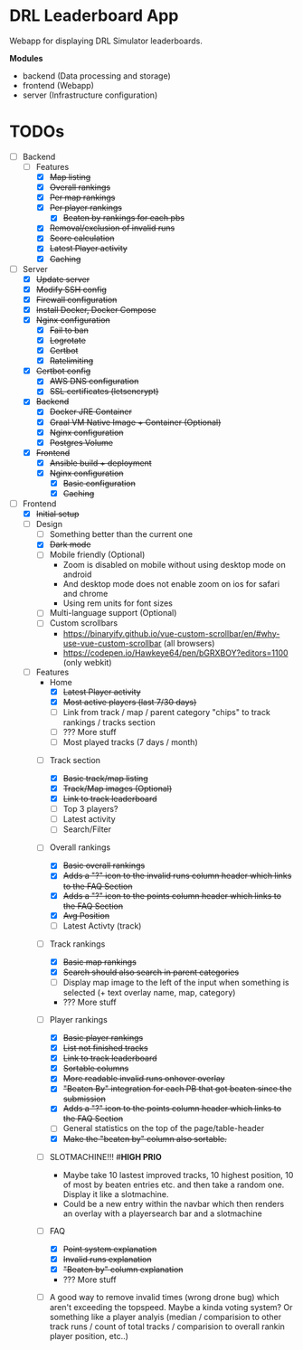 # DRL Leaderboard App
Webapp for displaying DRL Simulator leaderboards.

**Modules**
* backend (Data processing and storage)
* frontend (Webapp)
* server (Infrastructure configuration)

# TODOs
* [ ] Backend
  * [ ] Features
    * [x] ~~Map listing~~
    * [x] ~~Overall rankings~~
    * [x] ~~Per map rankings~~
    * [x] ~~Per player rankings~~
      * [x] ~~Beaten by rankings for each pbs~~
    * [x] ~~Removal/exclusion of invalid runs~~
    * [x] ~~Score calculation~~
    * [x] ~~Latest Player activity~~
    * [x] ~~Caching~~
* [ ] Server
  * [x] ~~Update server~~
  * [x] ~~Modify SSH config~~
  * [x] ~~Firewall configuration~~
  * [x] ~~Install Docker, Docker Compose~~
  * [x] ~~Nginx configuration~~
    * [x] ~~Fail to ban~~
    * [x] ~~Logrotate~~
    * [x] ~~Certbot~~
    * [x] ~~Ratelimiting~~
  * [x] ~~Certbot config~~
    * [x] ~~AWS DNS configuration~~
    * [x] ~~SSL certificates (letsencrypt)~~
  * [x] ~~Backend~~
    * [x] ~~Docker JRE Container~~
    * [x] ~~Graal VM Native Image + Container (Optional)~~
    * [x] ~~Nginx configuration~~
    * [x] ~~Postgres Volume~~
  * [x] ~~Frontend~~
    * [x] ~~Ansible build + deployment~~
    * [x] ~~Nginx configuration~~
      * [x] ~~Basic configuration~~
      * [x] ~~Caching~~
* [ ] Frontend
  * [x] ~~Initial setup~~
  * [ ] Design
    * [ ] Something better than the current one
    * [x] ~~Dark mode~~
    * [ ] Mobile friendly (Optional)
      * Zoom is disabled on mobile without using desktop mode on android
      * And desktop mode does not enable zoom on ios for safari and chrome
      * Using rem units for font sizes
    * [ ] Multi-language support (Optional)
    * [ ] Custom scrollbars
      * https://binaryify.github.io/vue-custom-scrollbar/en/#why-use-vue-custom-scrollbar (all browsers)
      * https://codepen.io/Hawkeye64/pen/bGRXBOY?editors=1100 (only webkit)
  * [ ] Features
    * Home
      * [x] ~~Latest Player activity~~
      * [x] ~~Most active players (last 7/30 days)~~
      * [ ] Link from track / map / parent category "chips" to track rankings / tracks section
      * [ ] ??? More stuff 
      * [ ] Most played tracks (7 days / month)
    * [ ] Track section
      * [x] ~~Basic track/map listing~~
      * [x] ~~Track/Map images (Optional)~~
      * [x] ~~Link to track leaderboard~~
      * [ ] Top 3 players?
      * [ ] Latest activity
      * [ ] Search/Filter
    * [ ] Overall rankings
      * [x] ~~Basic overall rankings~~
      * [x] ~~Adds a "?" icon to the invalid runs column header which links to the FAQ Section~~
      * [x] ~~Adds a "?" icon to the points column header which links to the FAQ Section~~
      * [x] ~~Avg Position~~
      * [ ] Latest Activty (track)
    * [ ] Track rankings
      * [x] ~~Basic map rankings~~
      * [x] ~~Search should also search in parent categories~~
      * [ ] Display map image to the left of the input when something is selected (+ text overlay name, map, category)
      * ??? More stuff
    * [ ] Player rankings
      * [x] ~~Basic player rankings~~
      * [x] ~~List not finished tracks~~
      * [x] ~~Link to track leaderboard~~
      * [x] ~~Sortable columns~~
      * [x] ~~More readable invalid runs onhover overlay~~
      * [x] ~~"Beaten By" integration for each PB that got beaten since the submission~~
      * [x] ~~Adds a "?" icon to the points column header which links to the FAQ Section~~
      * [ ] General statistics on the top of the page/table-header
      * [x] ~~Make the "beaten by" column also sortable.~~
    * [ ] SLOTMACHINE!!! #**HIGH PRIO**
      * Maybe take 10 lastest improved tracks, 10 highest position, 10 of most by beaten entries etc. and then take a random one. Display it like a slotmachine.
      * Could be a new entry within the navbar which then renders an overlay with a playersearch bar and a slotmachine
    * [ ] FAQ 
      * [x] ~~Point system explanation~~
      * [x] ~~Invalid runs explanation~~
      * [x] ~~"Beaten by" column explanation~~
      * ??? More stuff
    * [ ] A good way to remove invalid times (wrong drone bug) which aren't exceeding the topspeed. Maybe a kinda voting system? Or something like a player analyis (median / comparision to other track runs / count of total tracks / comparision to overall rankin player position, etc..)

